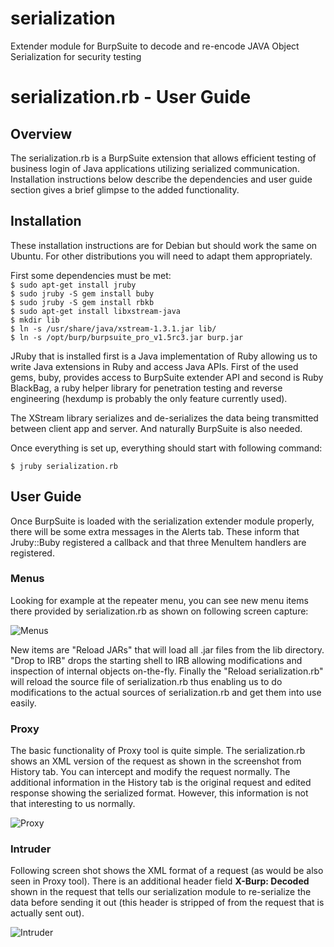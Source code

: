 serialization
=============

Extender module for BurpSuite to decode and re-encode JAVA Object Serialization for security testing


#  serialization.rb - User Guide

## Overview

The serialization.rb is a BurpSuite extension that allows efficient
testing of business login of Java applications utilizing serialized
communication. Installation instructions below describe the dependencies
and user guide section gives a brief glimpse to the added functionality.

## Installation

These installation instructions are for Debian but should work the same
on Ubuntu. For other distributions you will need to adapt them
appropriately.

First some dependencies must be met:  
`$ sudo apt-get install jruby`  
`$ sudo jruby -S gem install buby`  
`$ sudo jruby -S gem install rbkb`  
`$ sudo apt-get install libxstream-java`  
`$ mkdir lib`  
`$ ln -s /usr/share/java/xstream-1.3.1.jar lib/`  
`$ ln -s /opt/burp/burpsuite_pro_v1.5rc3.jar burp.jar`  

JRuby that is installed first is a Java implementation of Ruby allowing
us to write Java extensions in Ruby and access Java APIs.
First of the used gems, buby, provides access to BurpSuite extender API
and second is Ruby BlackBag, a ruby helper library  for penetration
testing and reverse engineering (hexdump is probably the only feature
currently used).

The XStream library serializes and de-serializes the data being
transmitted between client app and server. And naturally BurpSuite is
also needed.

Once everything is set up, everything should start with following
command:

`$ jruby serialization.rb`  

## User Guide

Once BurpSuite is loaded with the serialization extender module
properly, there will be some extra messages in the Alerts tab. These
inform that Jruby::Buby registered a callback and that three MenuItem
handlers are registered.

### Menus

Looking for example at the repeater menu, you can see new menu items
there provided by serialization.rb as shown on following screen capture:

![Menus](serialization/images/menu2.png)

New items are "Reload JARs" that will load all .jar files from the lib
directory. "Drop to IRB" drops the starting shell to IRB allowing
modifications and inspection of internal objects on-the-fly. Finally the
"Reload serialization.rb" will reload the source file of
serialization.rb thus enabling us to do modifications to the actual
sources of serialization.rb and get them into use easily.

### Proxy

The basic functionality of Proxy tool is quite simple. The
serialization.rb shows an XML version of the request as shown in the
screenshot from History tab. You can intercept and modify the request
normally. The additional information in the History tab is the original
request and edited response showing the serialized format. However, this
information is not that interesting to us normally.

![Proxy](serialization/images/history.png)

### Intruder 

Following screen shot shows the XML format of a request (as would be
also seen in Proxy tool). There is an additional header field
<b>X-Burp: Decoded</b> shown in the request that tells our serialization
module to re-serialize the data before sending it out (this header is
stripped of from the request that is actually sent out).

![Intruder](serialization/images/intruder.png)

